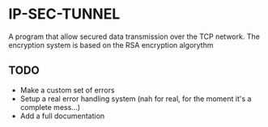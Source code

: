 # IP-SEC-TUNNEL

A program that allow secured data transmission over the TCP network. The encryption system is based on the RSA encryption algorythm

## TODO

- Make a custom set of errors
- Setup a real error handling system (nah for real, for the moment it's a complete mess...)
- Add a full documentation